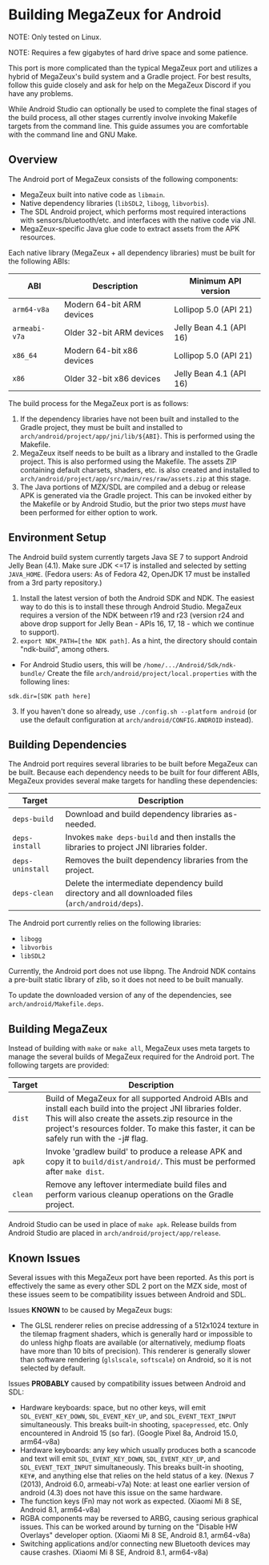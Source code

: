 # Building MegaZeux for Android

NOTE: Only tested on Linux.

NOTE: Requires a few gigabytes of hard drive space and some patience.

This port is more complicated than the typical MegaZeux port and utilizes
a hybrid of MegaZeux's build system and a Gradle project. For best results,
follow this guide closely and ask for help on the MegaZeux Discord if you have
any problems.

While Android Studio can optionally be used to complete the final stages of the
build process, all other stages currently involve invoking Makefile targets
from the command line. This guide assumes you are comfortable with the command
line and GNU Make.

## Overview

The Android port of MegaZeux consists of the following components:

* MegaZeux built into native code as `libmain`.
* Native dependency libraries (`libSDL2`, `libogg`, `libvorbis`).
* The SDL Android project, which performs most required interactions with
  sensors/bluetooth/etc. and interfaces with the native code via JNI.
* MegaZeux-specific Java glue code to extract assets from the APK resources.

Each native library (MegaZeux + all dependency libraries) must be built for the
following ABIs:

| ABI           | Description               | Minimum API version |
|---------------|---------------------------|---------------------|
| `arm64-v8a`   | Modern 64-bit ARM devices | Lollipop 5.0 (API 21)
| `armeabi-v7a` | Older 32-bit ARM devices  | Jelly Bean 4.1 (API 16)
| `x86_64`      | Modern 64-bit x86 devices | Lollipop 5.0 (API 21)
| `x86`         | Older 32-bit x86 devices  | Jelly Bean 4.1 (API 16)

The build process for the MegaZeux port is as follows:

1) If the dependency libraries have not been built and installed to the Gradle
  project, they must be built and installed to `arch/android/project/app/jni/lib/${ABI}`.
  This is performed using the Makefile.
2) MegaZeux itself needs to be built as a library and installed to the Gradle project.
  This is also performed using the Makefile. The assets ZIP containing default
  charsets, shaders, etc. is also created and installed to
  `arch/android/project/app/src/main/res/raw/assets.zip` at this stage.
3) The Java portions of MZX/SDL are compiled and a debug or release APK is
  generated via the Gradle project. This can be invoked either by the Makefile
  or by Android Studio, but the prior two steps *must* have been performed
  for either option to work.

## Environment Setup

The Android build system currently targets Java SE 7 to support
Android Jelly Bean (4.1). Make sure JDK <=17 is installed and selected by
setting `JAVA_HOME`. (Fedora users: As of Fedora 42, OpenJDK 17 must be
installed from a 3rd party repository.)

1. Install the latest version of both the Android SDK and NDK. The easiest way
  to do this is to install these through Android Studio. MegaZeux requires
  a version of the NDK between r19 and r23 (version r24 and above drop support
  for Jelly Bean - APIs 16, 17, 18 - which we continue to support).
2. `export NDK_PATH=[the NDK path]`. As a hint, the directory should contain "ndk-build", among others.
  * For Android Studio users, this will be `/home/.../Android/Sdk/ndk-bundle/`
    Create the file `arch/android/project/local.properties` with the following lines:
```
sdk.dir=[SDK path here]
```
3. If you haven't done so already, use `./config.sh --platform android` (or use
  the default configuration at `arch/android/CONFIG.ANDROID` instead).


## Building Dependencies

The Android port requires several libraries to be built before MegaZeux can be
built. Because each dependency needs to be built for four different ABIs,
MegaZeux provides several make targets for handling these dependencies:

| Target           | Description |
|------------------|-------------|
| `deps-build`     | Download and build dependency libraries as-needed.
| `deps-install`   | Invokes `make deps-build` and then installs the libraries to project JNI libraries folder.
| `deps-uninstall` | Removes the built dependency libraries from the project.
| `deps-clean`     | Delete the intermediate dependency build directory and all downloaded files (`arch/android/deps`).

The Android port currently relies on the following libraries:

* `libogg`
* `libvorbis`
* `libSDL2`

Currently, the Android port does not use libpng. The Android NDK contains
a pre-built static library of zlib, so it does not need to be built manually.

To update the downloaded version of any of the dependencies, see `arch/android/Makefile.deps`.


## Building MegaZeux

Instead of building with `make` or `make all`, MegaZeux uses meta targets to
manage the several builds of MegaZeux required for the Android port. The following
targets are provided:

| Target           | Description |
|------------------|-------------|
| `dist`           | Build of MegaZeux for all supported Android ABIs and install each build into the project JNI libraries folder. This will also create the assets.zip resource in the project's resources folder. To make this faster, it can be safely run with the -j# flag.
| `apk`            | Invoke 'gradlew build' to produce a release APK and copy it to `build/dist/android/`. This must be performed after `make dist`.
| `clean`          | Remove any leftover intermediate build files and perform various cleanup operations on the Gradle project.

Android Studio can be used in place of `make apk`. Release builds from Android
Studio are placed in `arch/android/project/app/release`.

## Known Issues

Several issues with this MegaZeux port have been reported. As this port is
effectively the same as every other SDL 2 port on the MZX side, most of these
issues seem to be compatibility issues between Android and SDL.

Issues **KNOWN** to be caused by MegaZeux bugs:

* The GLSL renderer relies on precise addressing of a 512x1024 texture in the
  tilemap fragment shaders, which is generally hard or impossible to do unless
  highp floats are available (or alternatively, mediump floats have more than
  10 bits of precision). This renderer is generally slower than software
  rendering (`glslscale`, `softscale`) on Android, so it is not selected by default.

Issues **PROBABLY** caused by compatibility issues between Android and SDL:

* Hardware keyboards: space, but no other keys, will emit `SDL_EVENT_KEY_DOWN`,
  `SDL_EVENT_KEY_UP`, and `SDL_EVENT_TEXT_INPUT` simultaneously. This breaks
  built-in shooting, `spacepressed`, etc. Only encountered in Android 15 (so far).
  (Google Pixel 8a, Android 15.0, arm64-v8a)
* Hardware keyboards: any key which usually produces both a scancode and text
  will emit `SDL_EVENT_KEY_DOWN`, `SDL_EVENT_KEY_UP`, and `SDL_EVENT_TEXT_INPUT`
  simultaneously. This breaks built-in shooting, `KEY#`, and anything else that
  relies on the held status of a key. (Nexus 7 (2013), Android 6.0, armeabi-v7a)
  Note: at least one earlier version of android (4.3) does not have this issue
  on the same hardware.
* The function keys (Fn) may not work as expected. (Xiaomi Mi 8 SE, Android 8.1, arm64-v8a)
* RGBA components may be reversed to ARBG, causing serious graphical issues.
  This can be worked around by turning on the "Disable HW Overlays" developer
  option. (Xiaomi Mi 8 SE, Android 8.1, arm64-v8a)
* Switching applications and/or connecting new Bluetooth devices may cause
  crashes. (Xiaomi Mi 8 SE, Android 8.1, arm64-v8a)
